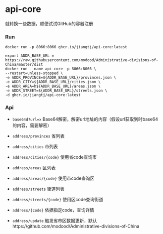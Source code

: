 # api-core
就转换一些数据，顺便试试GitHub的容器注册

### Run

```shell
docker run -p 8066:8066 ghcr.io/jiangtj/api-core:latest
```

```shell
export ADDR_BASE_URL = https://raw.githubusercontent.com/modood/Administrative-divisions-of-China/master/dist
docker run --name api-core -p 8066:8066 \
--restart=unless-stopped \
-e ADDR_PROVINCE=${ADDR_BASE_URL}/provinces.json \
-e ADDR_CITY=${ADDR_BASE_URL}/cities.json \
-e ADDR_AREA=h${ADDR_BASE_URL}/areas.json \
-e ADDR_STREET=${ADDR_BASE_URL}/streets.json \
-d ghcr.io/jiangtj/api-core:latest
```

### Api

- `base64d?url=x` Base64解密，解密url地址的内容（假设url获取到时base64的内容，需要解密）

- `address/provinces` 省列表
- `address/cities` 市列表
- `address/cities/{code}` 使用省code查询市
- `address/areas` 区列表
- `address/areas/{code}` 使用市code查询区
- `address/streets` 街道列表
- `address/streets/{code}` 使用区code查询街道
- `address/{code}` 依据指定code，查询详情
- `address/update` 触发省市区数据更新，默认https://github.com/modood/Administrative-divisions-of-China
